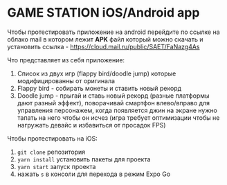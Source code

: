 # GAME STATION iOS/Android app

Чтобы протестировать приложение на android перейдите по ссылке на облако mail в котором лежит **APK** файл который можно скачать и установить
ссылка - https://cloud.mail.ru/public/SAET/FaNazg4As

Что представляет из себя приложение:

1. Список из двух игр (flappy bird/doodle jump) которые модифицированны от оригинала
2. Flappy bird - собирать монеты и ставить новый рекорд
3. Doodle jump - прыгай и ставь новый рекорд (разные платформы дают разный эффект), поворачивай смартфон влево/вправо для управления персонажем, когда появляется джин на экране нужно тапать на него чтобы он исчез (игра требует оптимизации чтобы не нагружать девайс и избавиться от просадок FPS)

Чтобы протестировать на iOS:
1. `git clone` репозитория
2. `yarn install` установить пакеты для проекта
3. `yarn start` запуск проекта
4. нажать `s` в консоли для перехода в режим Expo Go
